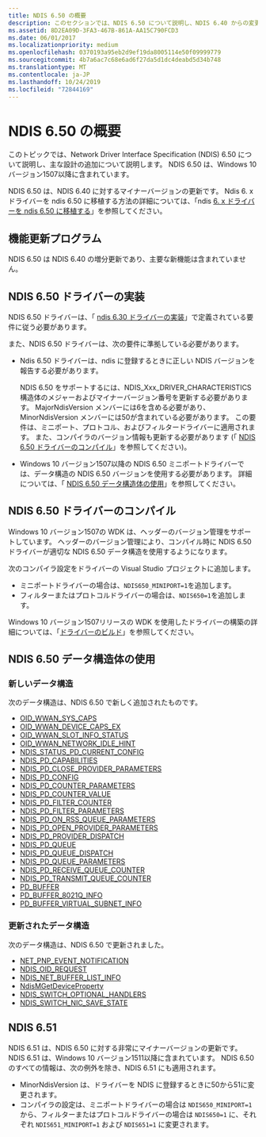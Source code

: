 ```yaml
---
title: NDIS 6.50 の概要
description: このセクションでは、NDIS 6.50 について説明し、NDIS 6.40 からの変更について説明します。 NDIS 6.50 は、Windows 10 バージョン1507以降に含まれています。
ms.assetid: 8D2EA09D-3FA3-467B-861A-AA15C790FCD3
ms.date: 06/01/2017
ms.localizationpriority: medium
ms.openlocfilehash: 0370193a95eb2d9ef19da8005114e50f09999779
ms.sourcegitcommit: 4b7a6ac7c68e6ad6f27da5d1dc4deabd5d34b748
ms.translationtype: MT
ms.contentlocale: ja-JP
ms.lasthandoff: 10/24/2019
ms.locfileid: "72844169"
---
```

# <a name="introduction-to-ndis-650"></a>NDIS 6.50 の概要

このトピックでは、Network Driver Interface Specification (NDIS) 6.50 について説明し、主な設計の追加について説明します。 NDIS 6.50 は、Windows 10 バージョン1507以降に含まれています。

NDIS 6.50 は、NDIS 6.40 に対するマイナーバージョンの更新です。 Ndis 6. x ドライバーを ndis 6.50 に移植する方法の詳細については、「ndis [6. x ドライバーを ndis 6.50 に移植する](porting-ndis-6-x-drivers-to-ndis-6-50.md)」を参照してください。

## <a name="feature-updates"></a>機能更新プログラム

NDIS 6.50 は NDIS 6.40 の増分更新であり、主要な新機能は含まれていません。

## <a name="implementing-an-ndis-650-driver"></a>NDIS 6.50 ドライバーの実装

NDIS 6.50 ドライバーは、「 [ndis 6.30 ドライバーの実装](implementing-an-ndis-6-30-driver.md)」で定義されている要件に従う必要があります。

また、NDIS 6.50 ドライバーは、次の要件に準拠している必要があります。

- Ndis 6.50 ドライバーは、ndis に登録するときに正しい NDIS バージョンを報告する必要があります。
   
   NDIS 6.50 をサポートするには、NDIS_Xxx_DRIVER_CHARACTERISTICS 構造体のメジャーおよびマイナーバージョン番号を更新する必要があります。 MajorNdisVersion メンバーには6を含める必要があり、MinorNdisVersion メンバーには50が含まれている必要があります。 この要件は、ミニポート、プロトコル、およびフィルタードライバーに適用されます。 また、コンパイラのバージョン情報も更新する必要があります (「 [NDIS 6.50 ドライバーのコンパイル](#compiling-an-ndis-650-driver)」を参照してください)。

- Windows 10 バージョン1507以降の NDIS 6.50 ミニポートドライバーでは、データ構造の NDIS 6.50 バージョンを使用する必要があります。 詳細については、「 [NDIS 6.50 データ構造体の使用](#using-ndis-650-data-structures)」を参照してください。

## <a name="compiling-an-ndis-650-driver"></a>NDIS 6.50 ドライバーのコンパイル

Windows 10 バージョン1507の WDK は、ヘッダーのバージョン管理をサポートしています。 ヘッダーのバージョン管理により、コンパイル時に NDIS 6.50 ドライバーが適切な NDIS 6.50 データ構造を使用するようになります。

次のコンパイラ設定をドライバーの Visual Studio プロジェクトに追加します。

- ミニポートドライバーの場合は、```NDIS650_MINIPORT=1```を追加します。
- フィルターまたはプロトコルドライバーの場合は、```NDIS650=1```を追加します。

Windows 10 バージョン1507リリースの WDK を使用したドライバーの構築の詳細については、「[ドライバーのビルド](../develop/building-a-driver.md)」を参照してください。

## <a name="using-ndis-650-data-structures"></a>NDIS 6.50 データ構造体の使用

### <a name="new-data-structures"></a>新しいデータ構造

次のデータ構造は、NDIS 6.50 で新しく追加されたものです。

- [OID_WWAN_SYS_CAPS](https://docs.microsoft.com/windows-hardware/drivers/network/oid-wwan-sys-caps)
- [OID_WWAN_DEVICE_CAPS_EX](https://docs.microsoft.com/windows-hardware/drivers/network/oid-wwan-device-caps-ex)
- [OID_WWAN_SLOT_INFO_STATUS](https://docs.microsoft.com/windows-hardware/drivers/network/oid-wwan-slot-info-status)
- [OID_WWAN_NETWORK_IDLE_HINT](https://docs.microsoft.com/windows-hardware/drivers/network/oid-wwan-network-idle-hint) 
- [NDIS_STATUS_PD_CURRENT_CONFIG](https://docs.microsoft.com/windows-hardware/drivers/network/ndis-status-pd-current-config)
- [NDIS_PD_CAPABILITIES](https://docs.microsoft.com/windows-hardware/drivers/ddi/ntddndis/ns-ntddndis-_ndis_pd_capabilities)
- [NDIS_PD_CLOSE_PROVIDER_PARAMETERS](https://docs.microsoft.com/windows-hardware/drivers/ddi/ndis/ns-ndis-_ndis_pd_close_provider_parameters)
- [NDIS_PD_CONFIG](https://docs.microsoft.com/windows-hardware/drivers/ddi/ntddndis/ns-ntddndis-_ndis_pd_config)
- [NDIS_PD_COUNTER_PARAMETERS](https://docs.microsoft.com/windows-hardware/drivers/ddi/ndis/ns-ndis-_ndis_pd_counter_parameters)
- [NDIS_PD_COUNTER_VALUE](https://docs.microsoft.com/windows-hardware/drivers/ddi/ndis/ns-ndis-_ndis_pd_counter_value)
- [NDIS_PD_FILTER_COUNTER](https://docs.microsoft.com/windows-hardware/drivers/ddi/ndis/ns-ndis-_ndis_pd_filter_counter)
- [NDIS_PD_FILTER_PARAMETERS](https://docs.microsoft.com/windows-hardware/drivers/ddi/ndis/ns-ndis-_ndis_pd_filter_parameters)
- [NDIS_PD_ON_RSS_QUEUE_PARAMETERS](https://docs.microsoft.com/windows-hardware/drivers/ddi/_netvista/)
- [NDIS_PD_OPEN_PROVIDER_PARAMETERS](https://docs.microsoft.com/windows-hardware/drivers/ddi/ndis/ns-ndis-_ndis_pd_open_provider_parameters)
- [NDIS_PD_PROVIDER_DISPATCH](https://docs.microsoft.com/windows-hardware/drivers/ddi/ndis/ns-ndis-_ndis_pd_provider_dispatch)
- [NDIS_PD_QUEUE](https://docs.microsoft.com/windows-hardware/drivers/ddi/ndis/ns-ndis-_ndis_pd_queue)
- [NDIS_PD_QUEUE_DISPATCH](https://docs.microsoft.com/windows-hardware/drivers/ddi/ndis/ns-ndis-_ndis_pd_queue_dispatch)
- [NDIS_PD_QUEUE_PARAMETERS](https://docs.microsoft.com/windows-hardware/drivers/ddi/ndis/ns-ndis-_ndis_pd_queue_parameters)
- [NDIS_PD_RECEIVE_QUEUE_COUNTER](https://docs.microsoft.com/windows-hardware/drivers/ddi/ndis/ns-ndis-_ndis_pd_receive_queue_counter)
- [NDIS_PD_TRANSMIT_QUEUE_COUNTER](https://docs.microsoft.com/windows-hardware/drivers/ddi/ndis/ns-ndis-_ndis_pd_transmit_queue_counter)
- [PD_BUFFER](https://docs.microsoft.com/windows-hardware/drivers/ddi/ndis/ns-ndis-_pd_buffer)
- [PD_BUFFER_8021Q_INFO](https://docs.microsoft.com/windows-hardware/drivers/ddi/ndis/ns-ndis-_pd_buffer_8021q_info)
- [PD_BUFFER_VIRTUAL_SUBNET_INFO](https://docs.microsoft.com/windows-hardware/drivers/ddi/ndis/ns-ndis-_pd_buffer_virtual_subnet_info)

### <a name="updated-data-structures"></a>更新されたデータ構造

次のデータ構造は、NDIS 6.50 で更新されました。

- [NET_PNP_EVENT_NOTIFICATION](https://docs.microsoft.com/windows-hardware/drivers/ddi/ndis/ns-ndis-_net_pnp_event_notification)
- [NDIS_OID_REQUEST](https://docs.microsoft.com/windows-hardware/drivers/ddi/ndis/ns-ndis-_ndis_oid_request)
- [NDIS_NET_BUFFER_LIST_INFO](https://docs.microsoft.com/windows-hardware/drivers/ddi/ndis/ne-ndis-_ndis_net_buffer_list_info)
- [NdisMGetDeviceProperty](https://docs.microsoft.com/windows-hardware/drivers/ddi/ndis/nf-ndis-ndismgetdeviceproperty)
- [NDIS_SWITCH_OPTIONAL_HANDLERS](https://docs.microsoft.com/windows-hardware/drivers/ddi/ndis/ns-ndis-_ndis_switch_optional_handlers)
- [NDIS_SWITCH_NIC_SAVE_STATE](https://docs.microsoft.com/windows-hardware/drivers/ddi/ntddndis/ns-ntddndis-_ndis_switch_nic_save_state)

## <a name="ndis-651"></a>NDIS 6.51

NDIS 6.51 は、NDIS 6.50 に対する非常にマイナーバージョンの更新です。 NDIS 6.51 は、Windows 10 バージョン1511以降に含まれています。 NDIS 6.50 のすべての情報は、次の例外を除き、NDIS 6.51 にも適用されます。

- MinorNdisVersion は、ドライバーを NDIS に登録するときに50から51に変更されます。
- コンパイラの設定は、ミニポートドライバーの場合は ```NDIS650_MINIPORT=1``` から、フィルターまたはプロトコルドライバーの場合は ```NDIS650=1``` に、それぞれ ```NDIS651_MINIPORT=1``` および ```NDIS651=1``` に変更されます。

